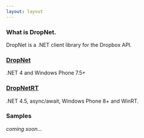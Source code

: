 ```yaml
---
layout: layout
---
```


<h3>
    <span class="octicon octicon-link"></span>What is DropNet.
</h3>
<p>
    DropNet is a .NET client library for the Dropbox API.
</p>


<h3>
    <span class="octicon octicon-link"></span><a href="/dropnet.html">DropNet</a>
</h3>
<p>
    .NET 4 and Windows Phone 7.5+
</p>

<h3>
    <span class="octicon octicon-link"></span><a href="/dropnetrt.html">DropNetRT</a>
</h3>
<p>
    .NET 4.5, async/await, Windows Phone 8+ and WinRT.
</p>

<h3>
    <span class="octicon octicon-link"></span>Samples
</h3>
<p>
    <em>coming soon...</em>
</p>